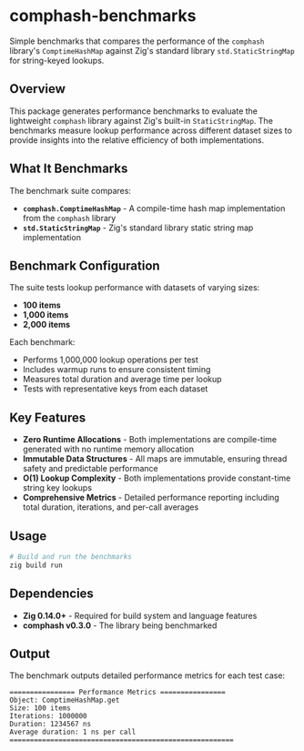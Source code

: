 # comphash-benchmarks

Simple benchmarks that compares the performance of the `comphash` library's `ComptimeHashMap` against Zig's standard library `std.StaticStringMap` for string-keyed lookups.

## Overview

This package generates performance benchmarks to evaluate the lightweight `comphash` library against Zig's built-in `StaticStringMap`. The benchmarks measure lookup performance across different dataset sizes to provide insights into the relative efficiency of both implementations.

## What It Benchmarks

The benchmark suite compares:

- **`comphash.ComptimeHashMap`** - A compile-time hash map implementation from the `comphash` library
- **`std.StaticStringMap`** - Zig's standard library static string map implementation

## Benchmark Configuration

The suite tests lookup performance with datasets of varying sizes:
- **100 items**
- **1,000 items**
- **2,000 items**

Each benchmark:
- Performs 1,000,000 lookup operations per test
- Includes warmup runs to ensure consistent timing
- Measures total duration and average time per lookup
- Tests with representative keys from each dataset

## Key Features

- **Zero Runtime Allocations** - Both implementations are compile-time generated with no runtime memory allocation
- **Immutable Data Structures** - All maps are immutable, ensuring thread safety and predictable performance
- **O(1) Lookup Complexity** - Both implementations provide constant-time string key lookups
- **Comprehensive Metrics** - Detailed performance reporting including total duration, iterations, and per-call averages

## Usage

```bash
# Build and run the benchmarks
zig build run
```

## Dependencies

- **Zig 0.14.0+** - Required for build system and language features
- **comphash v0.3.0** - The library being benchmarked

## Output

The benchmark outputs detailed performance metrics for each test case:

```
================ Performance Metrics ================
Object: ComptimeHashMap.get
Size: 100 items
Iterations: 1000000
Duration: 1234567 ns
Average duration: 1 ns per call
=======================================================
```

